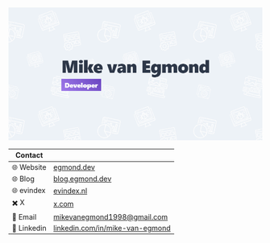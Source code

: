 <a href="https://egmond.dev/en">
    <img src="https://raw.githubusercontent.com/MikevanEgmond1998/MikevanEgmond1998/master/Banner%20Mike%20van%20Egmond.png" title="Mike van Egmond" alt="Banner"/>
</a>

| Contact |  |
|--|--|
| 🌐 Website | [egmond.dev](https://egmond.dev/?utm_source=GitHub) |
| 🌐 Blog | [blog.egmond.dev](https://blog.egmond.dev/?utm_source=GitHub) |
| 🌐 evindex | [evindex.nl](https://evindex.nl/?utm_source=GitHub) |
| ✖️ X | [x.com](https://x.com/mike_van_egmond) |
| 📧 Email | mikevanegmond1998@gmail.com |
| 💼 Linkedin | [linkedin.com/in/mike-van-egmond](https://www.linkedin.com/in/mike-van-egmond/) |
